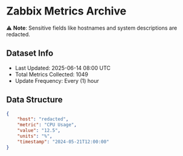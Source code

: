 # Zabbix Metrics Archive

⚠️ **Note**: Sensitive fields like hostnames and system descriptions are redacted.

## Dataset Info
- Last Updated: 2025-06-14 08:00 UTC
- Total Metrics Collected: 1049
- Update Frequency: Every (1) hour

## Data Structure
```json
{
    "host": "redacted",
    "metric": "CPU Usage",
    "value": "12.5",
    "units": "%",
    "timestamp": "2024-05-21T12:00:00"
}
```
